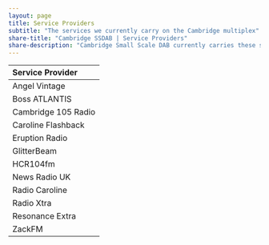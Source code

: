 ```yaml
---
layout: page
title: Service Providers
subtitle: "The services we currently carry on the Cambridge multiplex"
share-title: "Cambridge SSDAB | Service Providers"
share-description: "Cambridge Small Scale DAB currently carries these service providers"
---
```

| Service Provider |
| :------ |
| Angel Vintage |
| Boss ATLANTIS |
| Cambridge 105 Radio |
| Caroline Flashback |
| Eruption Radio |
| GlitterBeam |
| HCR104fm |
| News Radio UK |
| Radio Caroline |
| Radio Xtra |
| Resonance Extra |
| ZackFM |
